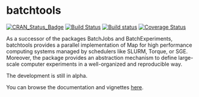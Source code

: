 # batchtools

[![CRAN_Status_Badge](http://www.r-pkg.org/badges/version/batchtools)](http://cran.r-project.org/package=batchtools)
[![Build Status](https://travis-ci.org/mllg/batchtools.svg)](https://travis-ci.org/mllg/batchtools)
[![Build status](https://ci.appveyor.com/api/projects/status/ypp14tiiqfhnv92k?svg=true)](https://ci.appveyor.com/project/mllg/batchtools/branch/master)
[![Coverage Status](https://img.shields.io/coveralls/mllg/batchtools.svg)](https://coveralls.io/r/mllg/batchtools?branch=master)

As a successor of the packages BatchJobs and BatchExperiments, batchtools provides a parallel implementation of Map for high performance computing systems managed by schedulers like SLURM, Torque, or SGE.
Moreover, the package provides an abstraction mechanism to define large-scale computer experiments in a well-organized and reproducible way.

The development is still in alpha.

You can browse the documentation and vignettes [here](https://mllg.github.io/batchtools/).
